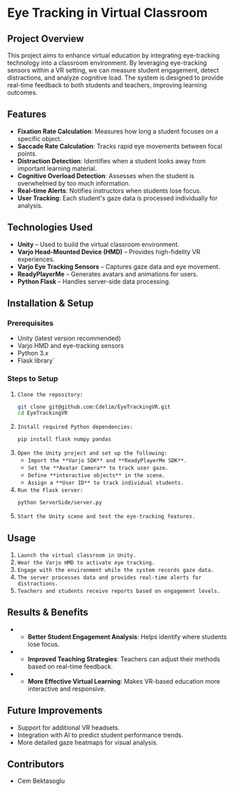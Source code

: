 # Eye Tracking in Virtual Classroom

## Project Overview

This project aims to enhance virtual education by integrating eye-tracking technology into a classroom environment. By leveraging eye-tracking sensors within a VR setting, we can measure student engagement, detect distractions, and analyze cognitive load. The system is designed to provide real-time feedback to both students and teachers, improving learning outcomes.

## Features

- **Fixation Rate Calculation**: Measures how long a student focuses on a specific object.
- **Saccade Rate Calculation**: Tracks rapid eye movements between focal points.
- **Distraction Detection**: Identifies when a student looks away from important learning material.
- **Cognitive Overload Detection**: Assesses when the student is overwhelmed by too much information.
- **Real-time Alerts**: Notifies instructors when students lose focus.
- **User Tracking**: Each student's gaze data is processed individually for analysis.

## Technologies Used

- **Unity** – Used to build the virtual classroom environment.
- **Varjo Head-Mounted Device (HMD)** – Provides high-fidelity VR experiences.
- **Varjo Eye Tracking Sensors** – Captures gaze data and eye movement.
- **ReadyPlayerMe** – Generates avatars and animations for users.
- **Python Flask** – Handles server-side data processing.

## Installation & Setup

### Prerequisites

- Unity (latest version recommended)
- Varjo HMD and eye-tracking sensors
- Python 3.x
- Flask library`

### Steps to Setup

1. `Clone the repository:`
   ```sh
   git clone git@github.com:Cdelim/EyeTrackingVR.git
   cd EyeTrackingVR
   ```
2. `Install required Python dependencies:`
   ```sh
   pip install flask numpy pandas
   ```
3. `Open the Unity project and set up the following:`
   - `Import the **Varjo SDK** and **ReadyPlayerMe SDK**.`
   - `Set the **Avatar Camera** to track user gaze.`
   - `Define **interactive objects** in the scene.`
   - `Assign a **User ID** to track individual students.`
4. `Run the Flask server:`
   ```sh
   python ServerSide/server.py
   ```
5. `Start the Unity scene and test the eye-tracking features.`

## Usage

1. `Launch the virtual classroom in Unity.`
2. `Wear the Varjo HMD to activate eye tracking.`
3. `Engage with the environment while the system records gaze data.`
4. `The server processes data and provides real-time alerts for distractions.`
5. `Teachers and students receive reports based on engagement levels.`

## Results & Benefits

- - **Better Student Engagement Analysis**: Helps identify where students lose focus.
- - **Improved Teaching Strategies**: Teachers can adjust their methods based on real-time feedback.
- - **More Effective Virtual Learning**: Makes VR-based education more interactive and responsive.

## Future Improvements

- Support for additional VR headsets.
- Integration with AI to predict student performance trends.
- More detailed gaze heatmaps for visual analysis.

## Contributors

- Cem Bektasoglu

